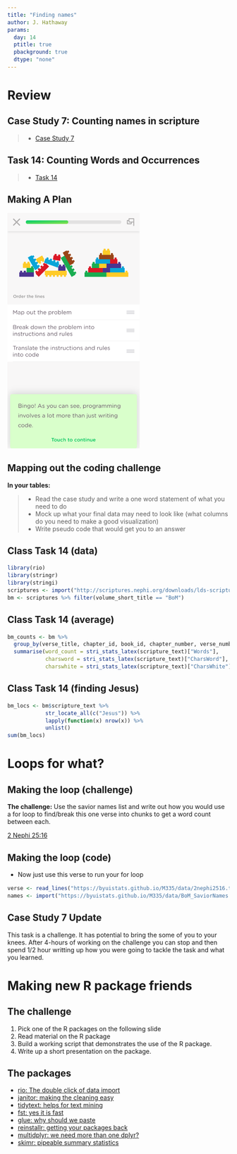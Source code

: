 ```yaml
---
title: "Finding names"
author: J. Hathaway
params:
  day: 14
  ptitle: true
  pbackground: true
  dtype: "none"
---
```









# Review



## Case Study 7: Counting names in scripture
> - [Case Study 7](https://byuistats.github.io/M335/weekly_projects/cs07_details.html)




## Task 14: Counting Words and Occurrences
> - [Task 14](https://byuistats.github.io/M335/class_tasks/task14_details.html)







## Making A Plan

<img src="../images/programming_thought.png" width="300px" />


## Mapping out the coding challenge

**In your tables:**

> - Read the case study and write a one word statement of what you need to do
> - Mock up what your final data may need to look like (what columns do you need to make a good visualization)
> - Write pseudo code that would get you to an answer


## Class Task 14 (data)


```r
library(rio)
library(stringr)
library(stringi)
scriptures <- import("http://scriptures.nephi.org/downloads/lds-scriptures.csv.zip")
bm <- scriptures %>% filter(volume_short_title == "BoM")
```

## Class Task 14 (average)


```r
bm_counts <- bm %>% 
  group_by(verse_title, chapter_id, book_id, chapter_number, verse_number, book_title) %>% 
  summarise(word_count = stri_stats_latex(scripture_text)["Words"],
            charsword = stri_stats_latex(scripture_text)["CharsWord"],
            charswhite = stri_stats_latex(scripture_text)["CharsWhite"])
```

## Class Task 14 (finding Jesus)



```r
bm_locs <- bm$scripture_text %>% 
            str_locate_all(c("Jesus")) %>% 
            lapply(function(x) nrow(x)) %>%
            unlist()
sum(bm_locs)
```

# Loops for what?

## Making the loop (challenge)

**The challenge:**  Use the savior names list and write out how you would use a for loop to find/break this one verse into chunks to get a word count between each.

[2 Nephi 25:16](https://www.lds.org/scriptures/bofm/2-ne/25.16)

## Making the loop (code)

 * Now just use this verse to run your for loop


```r
verse <- read_lines("https://byuistats.github.io/M335/data/2nephi2516.txt")
names <- import("https://byuistats.github.io/M335/data/BoM_SaviorNames.rds")
```

## Case Study 7 Update

This task is a challenge.  It has potential to bring the some of you to your knees.  After 4-hours of working on the challenge you can stop and then spend 1/2 hour writting up how you were going to tackle the task and what you learned.

# Making new R package friends

## The challenge

1. Pick one of the R packages on the following slide
2. Read material on the R package
3. Build a working script that demonstrates the use of the R package.
4. Write up a short presentation on the package.

## The packages

- [rio: The double click of data import](https://cran.r-project.org/web/packages/rio/vignettes/rio.html#data_import)
- [janitor: making the cleaning easy](https://github.com/sfirke/janitor)
- [tidytext: helps for text mining](https://github.com/juliasilge/tidytext)
- [fst: yes it is fast](http://www.fstpackage.org/)
- [glue: why should we paste](https://github.com/tidyverse/glue)
- [reinstallr: getting your packages back](https://github.com/calligross/reinstallr)
- [multidplyr: we need more than one dplyr?](http://www.business-science.io/code-tools/2016/12/18/multidplyr.html)
- [skimr: pipeable summary statistics](https://github.com/ropenscilabs/skimr)





